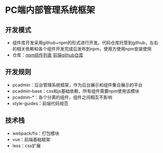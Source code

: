 # PC端内部管理系统框架

## 开发模式
 - 组件库开发采用github+npm的形式进行开发。代码仓库托管到github，左右的相关依赖和各个组件开发完成后发布到npm，使用方使用npm安装使用
 - 仓库：[npm组件列表](https://www.npmjs.com/search?q=pcadmin)
           [前端github仓库](https://github.com/ksc-fx)

## 开发规则
 - pcadmin：后台管理系统框架，作为后台展示和组件集合展示的平台
 - pcadmin-base：css和js基础依赖，所有组件需要npm使用该模块
 - pcadmin-*：各个分离的组件，组件之间相互不影响
 - style-guides：前端代码规范

## 技术栈
 - webpack/fis：打包模块
 - vue：前端基础框架
 - less：css扩展





